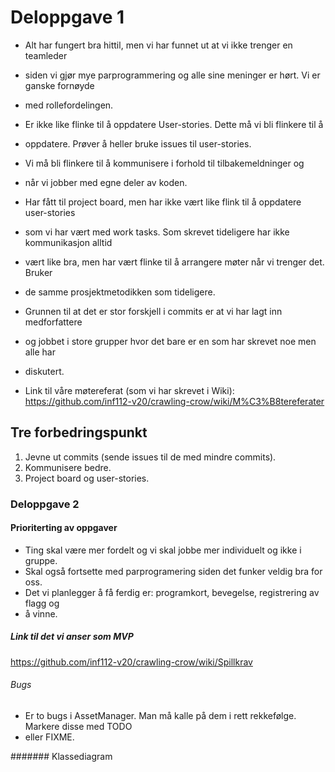 # Deloppgave 1

*  Alt har fungert bra hittil, men vi har funnet ut at vi ikke trenger en teamleder
*  siden vi gjør mye parprogrammering og alle sine meninger er hørt. Vi er ganske fornøyde
*  med rollefordelingen. 

*  Er ikke like flinke til å oppdatere User-stories. Dette må vi bli flinkere til å 
*  oppdatere. Prøver å heller bruke issues til user-stories. 

*  Vi må bli flinkere til å kommunisere i forhold til tilbakemeldninger og
*  når vi jobber med egne deler av koden. 

*  Har fått til project board, men har ikke vært like flink til å oppdatere user-stories
*  som vi har vært med work tasks. Som skrevet tideligere har ikke kommunikasjon alltid 
*  vært like bra, men har vært flinke til å arrangere møter når vi trenger det. Bruker 
*  de samme prosjektmetodikken som tideligere. 

*  Grunnen til at det er stor forskjell i commits er at vi har lagt inn medforfattere
*  og jobbet i store grupper hvor det bare er en som har skrevet noe men alle har
*  diskutert.

*  Link til våre møtereferat (som vi har skrevet i Wiki):
<https://github.com/inf112-v20/crawling-crow/wiki/M%C3%B8tereferater>

## Tre forbedringspunkt
 
1.  Jevne ut commits (sende issues til de med mindre commits).
2.  Kommunisere bedre.
3.  Project board og user-stories.

### Deloppgave 2

#### Prioriterting av oppgaver
*  Ting skal være mer fordelt og vi skal jobbe mer individuelt og ikke i gruppe.
*  Skal også fortsette med parprogramering siden det funker veldig bra for oss. 
*  Det vi planlegger å få ferdig er: programkort, bevegelse, registrering av flagg og 
*  å vinne. 

##### Link til det vi anser som MVP
<https://github.com/inf112-v20/crawling-crow/wiki/Spillkrav>

###### Bugs
*  Er to bugs i AssetManager. Man må kalle på dem i rett rekkefølge. Markere disse med TODO
*  eller FIXME. 

####### Klassediagram 
